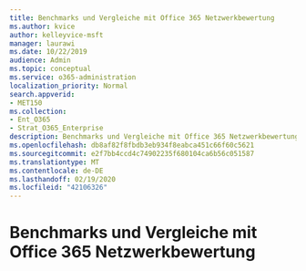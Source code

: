 ```yaml
---
title: Benchmarks und Vergleiche mit Office 365 Netzwerkbewertung
ms.author: kvice
author: kelleyvice-msft
manager: laurawi
ms.date: 10/22/2019
audience: Admin
ms.topic: conceptual
ms.service: o365-administration
localization_priority: Normal
search.appverid:
- MET150
ms.collection:
- Ent_O365
- Strat_O365_Enterprise
description: Benchmarks und Vergleiche mit Office 365 Netzwerkbewertung
ms.openlocfilehash: db8af82f8fbdb3eb934f8eabca451c66f60c5621
ms.sourcegitcommit: e2f7bb4ccd4c74902235f680104ca6b56c051587
ms.translationtype: MT
ms.contentlocale: de-DE
ms.lasthandoff: 02/19/2020
ms.locfileid: "42106326"
---
```

# <a name="office-365-network-score-benchmarks-and-comparisons"></a>Benchmarks und Vergleiche mit Office 365 Netzwerkbewertung
